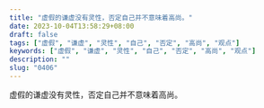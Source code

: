 ```yaml
---
title: "虚假的谦虚没有灵性，否定自己并不意味着高尚。"
date: 2023-10-04T13:58:29+08:00
draft: false
tags: ["虚假", "谦虚", "灵性", "自己", "否定", "高尚", "观点"]
keywords: ["虚假", "谦虚", "灵性", "自己", "否定", "高尚", "观点"]
description: ""
slug: "0406"
---
```


虚假的谦虚没有灵性，否定自己并不意味着高尚。
